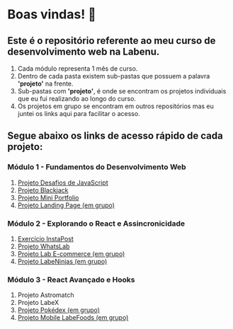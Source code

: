 # Boas vindas! 👋

## Este é o repositório referente ao meu curso de desenvolvimento web na Labenu.

1. Cada módulo representa 1 mês de curso. 
2. Dentro de cada pasta existem sub-pastas que possuem a palavra **'projeto'** na frente. 
3. Sub-pastas com **'projeto'**, é onde se encontram os projetos individuais que eu fui realizando ao longo do curso.
4. Os projetos em grupo se encontram em outros repositórios mas eu juntei os links aqui para facilitar o acesso.

## Segue abaixo os links de acesso rápido de cada projeto:

### Módulo 1 - Fundamentos do Desenvolvimento Web

1. [Projeto Desafios de JavaScript](https://github.com/davidshenrique/labenu/tree/master/modulo1/projeto-lista-js)
2. [Projeto Blackjack](https://github.com/davidshenrique/labenu/tree/master/modulo1/projeto-blackjack)
3. [Projeto Mini Portfolio](https://github.com/davidshenrique/labenu/tree/master/modulo1/projeto-portfolio)
4. [Projeto Landing Page (em grupo)](https://github.com/future4code/Alves-landing-page4)

### Módulo 2 - Explorando o React e Assincronicidade

1. [Exercício InstaPost](https://github.com/davidshenrique/labenu/tree/master/modulo2/estados-insta4)
2. [Projeto WhatsLab](https://github.com/davidshenrique/labenu/tree/master/modulo2/projeto-whatslab)
3. [Projeto Lab E-commerce (em grupo)](https://github.com/future4code/Alves-labe-commerce4)
4. [Projeto LabeNinjas (em grupo)](https://github.com/future4code/Alves-labe-ninja2)

### Módulo 3 - React Avançado e Hooks

1. Projeto Astromatch
2. Projeto LabeX
3. [Projeto Pokédex (em grupo)](https://github.com/future4code/Alves-pokedex12)
4. [Projeto Mobile LabeFoods (em grupo)](https://github.com/future4code/Alves-labe-food8)

